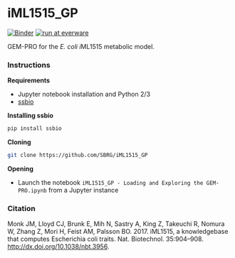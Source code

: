 # iML1515_GP
[![Binder](http://mybinder.org/badge.svg)](http://mybinder.org:/repo/sbrg/iml1515_gp)
[![run at everware](https://img.shields.io/badge/run%20me-@everware-blue.svg?style=flat)](https://everware.rep.school.yandex.net/hub/oauth_login?repourl=https://github.com/SBRG/iML1515_GP)

GEM-PRO for the *E. coli* *i*ML1515 metabolic model.

### Instructions

**Requirements**
- Jupyter notebook installation and Python 2/3
- [ssbio](https://github.com/SBRG/ssbio)

**Installing ssbio**
```bash
pip install ssbio
```

**Cloning**
```bash
git clone https://github.com/SBRG/iML1515_GP
```

**Opening**
- Launch the notebook `iML1515_GP - Loading and Exploring the GEM-PRO.ipynb` from a Jupyter instance


### Citation

Monk JM, Lloyd CJ, Brunk E, Mih N, Sastry A, King Z, Takeuchi R, Nomura W, Zhang Z, Mori H, Feist AM, Palsson BO. 2017. iML1515, a knowledgebase that computes Escherichia coli traits. Nat. Biotechnol. 35:904–908. http://dx.doi.org/10.1038/nbt.3956.

